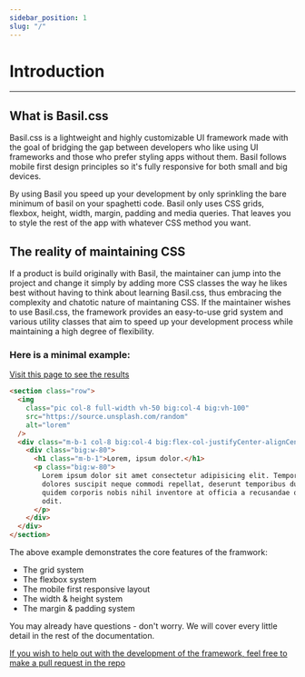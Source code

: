 ```yaml
---
sidebar_position: 1
slug: "/"
---
```


# Introduction

---

## What is Basil.css

Basil.css is a lightweight and highly customizable UI framework made with the goal of bridging the gap between developers who like using UI frameworks and those who prefer styling apps without them. Basil follows mobile first design principles so it's fully responsive for both small and big devices.

By using Basil you speed up your development by only sprinkling the bare minimum of basil on your spaghetti code. Basil only uses CSS grids, flexbox, height, width, margin, padding and media queries. That leaves you to style the rest of the app with whatever CSS method you want.

## The reality of maintaining CSS

If a product is build originally with Basil, the maintainer can jump into the project and change it simply by adding more CSS classes the way he likes best without having to think about learning Basil.css, thus embracing the complexity and chatotic nature of maintaning CSS.
If the maintainer wishes to use Basil.css, the framework provides an easy-to-use grid system and various utility classes that aim to speed up your development process while maintaining a high degree of flexibility.

### Here is a minimal example:

[Visit this page to see the results](https://html5.basilcss.com/)

```html
<section class="row">
  <img
    class="pic col-8 full-width vh-50 big:col-4 big:vh-100"
    src="https://source.unsplash.com/random"
    alt="lorem"
  />
  <div class="m-b-1 col-8 big:col-4 big:flex-col-justifyCenter-alignCenter">
    <div class="big:w-80">
      <h1 class="m-b-1">Lorem, ipsum dolor.</h1>
      <p class="big:w-80">
        Lorem ipsum dolor sit amet consectetur adipisicing elit. Tempora quam
        dolores suscipit neque commodi repellat, deserunt temporibus ducimus
        quidem corporis nobis nihil inventore at officia a recusandae quasi ex
        odit.
      </p>
    </div>
  </div>
</section>
```

The above example demonstrates the core features of the framwork:

- The grid system
- The flexbox system
- The mobile first responsive layout
- The width & height system
- The margin & padding system

You may already have questions - don't worry. We will cover every little detail in the rest of the documentation.

[If you wish to help out with the development of the framework, feel free to make a pull request in the repo](https://github.com/Basilcss/core)
